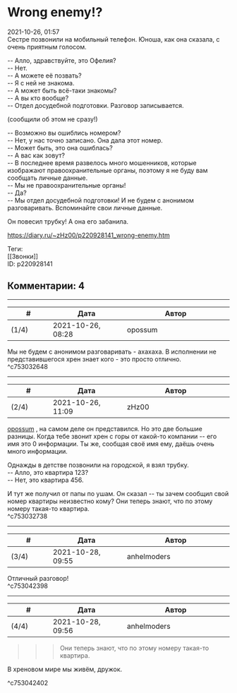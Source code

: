 Wrong enemy!?
=============

  
2021-10-26, 01:57  
 Сестре позвонили на мобильный телефон. Юноша, как она сказала, с очень приятным голосом.   
   
 -- Алло, здравствуйте, это Офелия?   
 -- Нет.   
 -- А можете её позвать?   
 -- Я с ней не знакома.   
 -- А может быть всё-таки знакомы?   
 -- А вы кто вообще?   
 -- Отдел досудебной подготовки. Разговор записывается.   
   
 (сообщили об этом не сразу!)   
   
 -- Возможно вы ошиблись номером?   
 -- Нет, у нас точно записано. Она дала этот номер.   
 -- Может быть, это она ошиблась?   
 -- А вас как зовут?   
 -- В последнее время развелось много мошенников, которые изображают правоохранительные органы, поэтому я не буду вам сообщать личные данные.   
 -- Мы не правоохранительные органы!   
 -- Да?   
 -- Мы отдел досудебной подготовки! И не будем с анонимом разговаривать. Вспоминайте свои личные данные.   
   
 Он повесил трубку! А она его забанила.   
  
<https://diary.ru/~zHz00/p220928141_wrong-enemy.htm>  
  
Теги:  
[[Звонки]]  
ID: p220928141  


Комментарии: 4
--------------

  


---



|         #         |              Дата              |                     Автор                     |           ID           |
| --- | --- | --- | --- |
| (1/4) | 2021-10-26, 08:28 | opossum | c753032648 |

  
 Мы не будем с анонимом разговаривать - ахахаха. В исполнении не представившегося хрен знает кого - это просто отлично.   
 ^c753032648

---



|         #         |              Дата              |                     Автор                     |           ID           |
| --- | --- | --- | --- |
| (2/4) | 2021-10-26, 11:09 | zHz00 | c753032738 |

  
  [opossum](https://pssm.diary.ru "змей о двух головах")  , на самом деле он представился. Но это две большие разницы. Когда тебе звонит хрен с горы от какой-то компании -- его имя это 0 информации. Ты же, сообщая своё имя ему, даёшь очень много информации.   
   
 Однажды в детстве позвонили на городской, я взял трубку.   
 -- Алло, это квартира 123?   
 -- Нет, это квартира 456.   
   
 И тут же получил от папы по ушам. Он сказал -- ты зачем сообщил свой номер квартиры неизвестно кому? Они теперь знают, что по этому номеру такая-то квартира.   
 ^c753032738

---



|         #         |              Дата              |                     Автор                     |           ID           |
| --- | --- | --- | --- |
| (3/4) | 2021-10-28, 09:55 | anhelmoders | c753042398 |

  
 Отличный разговор!   
 ^c753042398

---



|         #         |              Дата              |                     Автор                     |           ID           |
| --- | --- | --- | --- |
| (4/4) | 2021-10-28, 09:56 | anhelmoders | c753042402 |

  
  >>>Они теперь знают, что по этому номеру такая-то квартира.   
   
 

   
  В хреновом мире мы живём, дружок. 

   
 ^c753042402